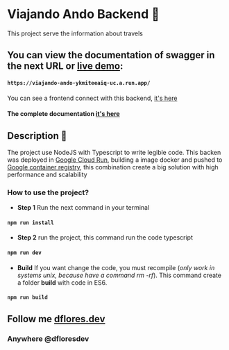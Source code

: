 # Viajando Ando Backend :blue_car:

This project serve the information about travels

## You can view the documentation of swagger in the next URL or [live demo](https://viajando-ando-ykmiteeaiq-uc.a.run.app/):

#### `https://viajando-ando-ykmiteeaiq-uc.a.run.app/`

You can see a frontend connect with this backend, [it's here](https://viajando-ando.dflores.dev/)

#### The complete documentation [it's here](https://github.com/viajando-ando/documentation)

## Description :open_book:

The project use NodeJS with Typescript to write legible code. This backen was deployed in [Google Cloud Run](https://cloud.google.com/run?hl=es), building a image docker and pushed to [Google container registry](https://cloud.google.com/container-registry?hl=en), this combination create a big solution with high performance and scalability

### How to use the project?

- **Step 1**
  Run the next command in your terminal

#### `npm run install`

- **Step 2**
  run the project, this command run the code typescript

#### `npm run dev`

- **Build**
  If you want change the code, you must recompile (_only work in systems unix, because have a command rm -rf_). This command create a folder **build** with code in ES6.

#### `npm run build`

## Follow me [dflores.dev](https://dflores.dev)

### Anywhere @dfloresdev
